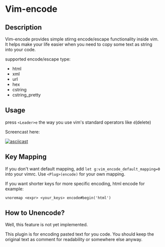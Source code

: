 # Vim-encode

## Description

Vim-encode provides simple stirng encode/escape functionality inside vim. It
helps make your life easier when you need to copy some text as string into your
code.

supported encode/escape type:

- html
- xml
- url
- hex
- cstring
- cstring_pretty

## Usage

press `<Leader>e` the way you use vim's standard operators like `d`(delete)

Screencast here:

[![asciicast](https://asciinema.org/a/ew105rtskuxg65a1f442stegg.png)](https://asciinema.org/a/ew105rtskuxg65a1f442stegg)


## Key Mapping

If you don't want default mapping, add `let g:vim_encode_default_mapping=0`
into your vimrc. Use `<Plug>(encode)` for your own mapping.

If you want shorter keys for more specific encoding, html encode for example:

```vim
vnoremap <expr> <your_keys> encode#begin('html')
```


## How to Unencode?

Well, this feature is not yet implemented.

This plugin is for encoding pasted text for you code. You should keep the
original text as comment for readability or somewhere else anyway.

